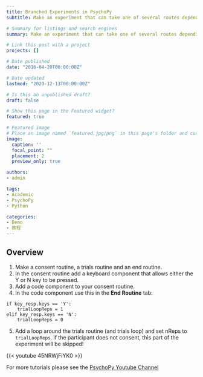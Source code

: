 ```yaml
---
title: Branched Experiments in PsychoPy
subtitle: Make an experiment that can take one of several routes depending on how your participants respond.

# Summary for listings and search engines
summary: Make an experiment that can take one of several routes depending on how your participants respond.

# Link this post with a project
projects: []

# Date published
date: "2016-04-20T00:00:00Z"

# Date updated
lastmod: "2020-12-13T00:00:00Z"

# Is this an unpublished draft?
draft: false

# Show this page in the Featured widget?
featured: true

# Featured image
# Place an image named `featured.jpg/png` in this page's folder and customize its options here.
image:
  caption: ''
  focal_point: ""
  placement: 2
  preview_only: true

authors:
- admin

tags:
- Academic
- PsychoPy
- Python

categories:
- Demo
- 教程
---
```


## Overview

1. Make a consent routine, a trials routine and an end routine. 
2. In the consent routine add a keyboard component that allows either the Y or N key to be pressed. 
3. Add a code component to your consent routine.
4. In the code component use this in the **End Routine** tab:
```
if key_resp.keys == 'Y':
    trialLoopReps = 1
elif key_resp.keys == 'N':
    trialLoopReps = 0
```
5. Add a loop around the trials routine (and trials loop) and set nReps to `trialLoopReps`. if the participant does not consent, this part of the experiment will be skipped!

{{< youtube 45NRWjFiYK0 >}}

For more tutorials please see the <a href="https://www.youtube.com/c/psychopy_official" target="_blank">PsychoPy Youtube Channel</a>